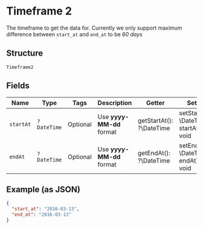 
# Timeframe 2

The timeframe to get the data for. Currently we only support maximum difference between `start_at` and `end_at` to be *60 days*

## Structure

`Timeframe2`

## Fields

| Name | Type | Tags | Description | Getter | Setter |
|  --- | --- | --- | --- | --- | --- |
| `startAt` | `?DateTime` | Optional | Use <b>yyyy-MM-dd</b> format | getStartAt(): ?\DateTime | setStartAt(?\DateTime startAt): void |
| `endAt` | `?DateTime` | Optional | Use <b>yyyy-MM-dd</b> format | getEndAt(): ?\DateTime | setEndAt(?\DateTime endAt): void |

## Example (as JSON)

```json
{
  "start_at": "2016-03-13",
  "end_at": "2016-03-13"
}
```

